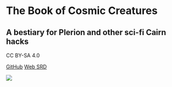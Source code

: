 <!-- _coverpage.md -->

# The Book of Cosmic Creatures

## A bestiary for Plerion and other sci-fi Cairn hacks

CC BY-SA 4.0

[GitHub](https://github.com/zeruhur/cosmiccreatures/)
[Web SRD](/README.md)


<!-- background image -->

![](/_assets/space-6069115.jpg)